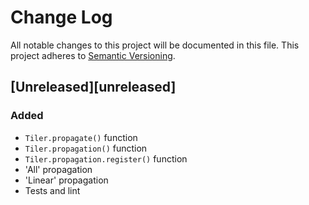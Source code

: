 # Change Log
All notable changes to this project will be documented in this file.
This project adheres to [Semantic Versioning](http://semver.org/).

## [Unreleased][unreleased]
### Added
- `Tiler.propagate()` function
- `Tiler.propagation()` function
- `Tiler.propagation.register()` function
- 'All' propagation
- 'Linear' propagation
- Tests and lint
